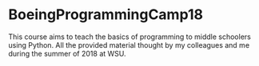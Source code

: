 # BoeingProgrammingCamp18
This course aims to teach the basics of programming to middle schoolers using Python. All the provided material thought by my colleagues and me during the summer of 2018 at WSU.
